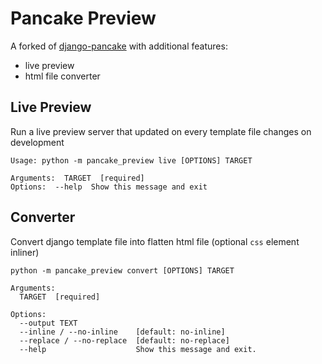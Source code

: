 # Pancake Preview
A forked of [django-pancake](https://github.com/adrianholovaty/django-pancake) with additional features:
- live preview
- html file converter

## Live Preview
Run a live preview server that updated on every template file changes on development
```
Usage: python -m pancake_preview live [OPTIONS] TARGET

Arguments:  TARGET  [required]
Options:  --help  Show this message and exit
```

## Converter
Convert django template file into flatten html file (optional `css` element inliner)
```
python -m pancake_preview convert [OPTIONS] TARGET

Arguments:
  TARGET  [required]

Options:
  --output TEXT
  --inline / --no-inline    [default: no-inline]
  --replace / --no-replace  [default: no-replace]
  --help                    Show this message and exit.
```